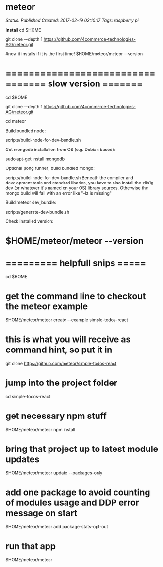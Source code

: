 # meteor

_Status: Published_
_Created: 2017-02-19 02:10:17_
_Tags: raspberry pi_

<b>Install</b>
cd $HOME

git clone --depth 1 https://github.com/4commerce-technologies-AG/meteor.git

#now it installs if it is the first time!
$HOME/meteor/meteor --version

==========================
======= slow version     =======
==========================


cd $HOME

git clone --depth 1 https://github.com/4commerce-technologies-AG/meteor.git

cd meteor

Build bundled node:

scripts/build-node-for-dev-bundle.sh


Get mongodb installation from OS (e.g. Debian based):

sudo apt-get install mongodb


Optional (long runner) build bundled mongo:

scripts/build-node-for-dev-bundle.sh
Beneath the compiler and development tools and standard libaries, you have to also install the zlib1g-dev (or whatever it's named on your OS) library sources. Otherwise the mongo build will fail with an error like "-lz is missing"


Build meteor dev_bundle:

scripts/generate-dev-bundle.sh


Check installed version:

$HOME/meteor/meteor --version</code>
==========================
========= helpfull snips    =====
==========================

cd $HOME

# get the command line to checkout the meteor example
$HOME/meteor/meteor create --example simple-todos-react

# this is what you will receive as command hint, so put it in
git clone https://github.com/meteor/simple-todos-react

# jump into the project folder
cd simple-todos-react

# get necessary npm stuff
$HOME/meteor/meteor npm install

# bring that project up to latest module updates
$HOME/meteor/meteor update --packages-only

# add one package to avoid counting of modules usage and DDP error message on start
$HOME/meteor/meteor add package-stats-opt-out

# run that app
$HOME/meteor/meteor